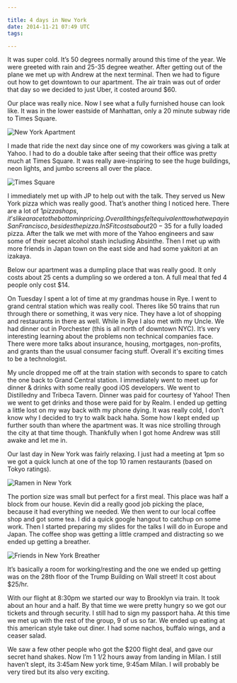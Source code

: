 ```yaml
---

title: 4 days in New York
date: 2014-11-21 07:49 UTC
tags: 

---
```


It was super cold. It’s 50 degrees normally around this time of the year. We were greeted with rain and 25-35 degree weather. After getting out of the plane we met up with Andrew at the next terminal. Then we had to figure out how to get downtown to our apartment. The air train was out of order that day so we decided to just Uber, it costed around $60.

Our place was really nice. Now I see what a fully furnished house can look like. It was in the lower eastside of Manhattan, only a 20 minute subway ride to Times Square.

![New York Apartment](https://www.dropbox.com/s/6i41k13wu3o1w97/NYairbnb.jpg?raw=1)

I made that ride the next day since one of my coworkers was giving a talk at Yahoo. I had to do a double take after seeing that their office was pretty much at Times Square. It was really awe-inspiring to see the huge buildings, neon lights, and jumbo screens all over the place.

![Times Square](https://www.dropbox.com/s/pqozheqam8trh4p/NYtimessquare.jpg?raw=1)

I immediately met up with JP to help out with the talk. They served us New York pizza which was really good. That’s another thing I noticed here. There are a lot of $1 pizza shops, it’s like a race to the bottom in pricing. Overall things felt equivalent to what we pay in San Francisco, besides the pizza. In SF it costs about 20-35$ for a fully loaded pizza. After the talk we met with more of the Yahoo engineers and saw some of their secret alcohol stash including Absinthe. Then I met up with more friends in Japan town on the east side and had some yakitori at an izakaya.

Below our apartment was a dumpling place that was really good. It only costs about 25 cents a dumpling so we ordered a ton. A full meal that fed 4 people only cost $14.

On Tuesday I spent a lot of time at my grandmas house in Rye. I went to grand central station which was really cool. Theres like 50 trains that run through there or something, it was very nice. They have a lot of shopping and restaurants in there as well. While in Rye I also met with my Uncle. We had dinner out in Porchester (this is all north of downtown NYC). It’s very interesting learning about the problems non technical companies face. There were more talks about insurance, housing, mortgages, non-profits, and grants than the usual consumer facing stuff. Overall it's exciting times to be a technologist.

My uncle dropped me off at the train station with seconds to spare to catch the one back to Grand Central station. I immediately went to meet up for dinner & drinks with some really good iOS developers. We went to Distilledny and Tribeca Tavern. Dinner was paid for courtesy of Yahoo! Then we went to get drinks and those were paid for by Realm. I ended up getting a little lost on my way back with my phone dying. It was really cold, I don’t know why I decided to try to walk back haha. Some how I kept ended up further south than where the apartment was. It was nice strolling through the city at that time though. Thankfully when I got home Andrew was still awake and let me in.

Our last day in New York was fairly relaxing. I just had a meeting at 1pm so we got a quick lunch at one of the top 10 ramen restaurants (based on Tokyo ratings).

![Ramen in New York](https://www.dropbox.com/s/buh33faswpkz1hz/NYramen.jpg?raw=1)

The portion size was small but perfect for a first meal. This place was half a block from our house. Kevin did a really good job picking the place, because it had everything we needed. We then went to our local coffee shop and got some tea. I did a quick google hangout to catchup on some work. Then I started preparing my slides for the talks I will do in Europe and Japan. The coffee shop was getting a little cramped and distracting so we ended up getting a breather.

![Friends in New York Breather](https://www.dropbox.com/s/vpvxosxssuybzvm/NYbreather.jpg?raw=1)

It’s basically a room for working/resting and the one we ended up getting was on the 28th floor of the Trump Building on Wall street! It cost about $25/hr.

With our flight at 8:30pm we started our way to Brooklyn via train. It took about an hour and a half. By that time we were pretty hungry so we got our tickets and through security. I still had to sign my passport haha. At this time we met up with the rest of the group, 9 of us so far. We ended up eating at this american style take out diner. I had some nachos, buffalo wings, and a ceaser salad.

We saw a few other people who got the $200 flight deal, and gave our secret hand shakes. Now I’m 1 1/2 hours away from landing in Milan. I still haven’t slept, its 3:45am New york time, 9:45am Milan. I will probably be very tired but its also very exciting.

